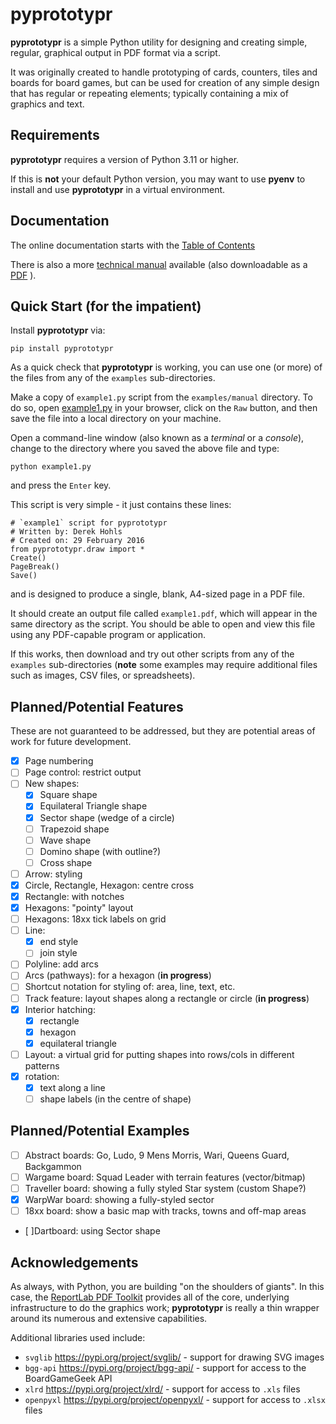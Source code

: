 # pyprototypr

**pyprototypr** is a simple Python utility for designing and creating simple,
regular, graphical output in PDF format via a script.

It was originally created to handle prototyping of cards, counters, tiles and
boards for board games, but can be used for creation of any simple design that has
regular or repeating elements; typically containing a mix of graphics and text.

## Requirements

**pyprototypr** requires a version of Python 3.11 or higher.

If this is **not** your default Python version, you may want to use **pyenv**
to install and use **pyprototypr** in a virtual environment.

## Documentation

The online documentation starts with the
[Table of Contents](https://github.com/gamesbook/pyprototypr/blob/master/docs/index.md)

There is also a more
[technical manual](https://github.com/gamesbook/pyprototypr/blob/master/docs/manual_technical.rst)
available (also downloadable as a
[PDF](https://github.com/gamesbook/pyprototypr/blob/master/docs/manual_technical.pdf) ).

## Quick Start (for the impatient)

Install **pyprototypr** via:
```
pip install pyprototypr
```
As a quick check that **pyprototypr** is working, you can use one (or more) of the files
from any of the `examples` sub-directories.

Make a copy of `example1.py` script from the `examples/manual` directory. To do so, open
[example1.py](https://github.com/gamesbook/pyprototypr/blob/master/examples/manual/example1.py)
in your browser, click on the `Raw` button, and then save the file into a local
directory on your machine.

Open a command-line window (also known as a  *terminal* or a *console*), change to the
directory where you saved the above file and type:
```
python example1.py
```
and press the `Enter` key.

This script is very simple - it just contains these lines:
```
# `example1` script for pyprototypr
# Written by: Derek Hohls
# Created on: 29 February 2016
from pyprototypr.draw import *
Create()
PageBreak()
Save()
```
and is designed to produce a single, blank, A4-sized page in a PDF file.

It should create an output file called `example1.pdf`, which will appear in the
same directory as the script. You should be able to open and view this file using
any PDF-capable program or application.

If this works, then download and try out other scripts from any of the `examples`
sub-directories (**note** some examples may require additional files such as
images, CSV files, or spreadsheets).

## Planned/Potential Features

These are not guaranteed to be addressed, but they are potential areas of
work for future development.

* [x] Page numbering
* [ ] Page control: restrict output
* [ ] New shapes:
    * [x] Square shape
    * [x] Equilateral Triangle shape
    * [x] Sector shape (wedge of a circle)
    * [ ] Trapezoid shape
    * [ ] Wave shape
    * [ ] Domino shape (with outline?)
    * [ ] Cross shape
* [ ] Arrow: styling
* [x] Circle, Rectangle, Hexagon: centre cross
* [x] Rectangle: with notches
* [x] Hexagons: "pointy" layout
* [ ] Hexagons: 18xx tick labels on grid
* [ ] Line:
    * [x] end style
    * [ ] join style
* [ ] Polyline: add arcs
* [ ] Arcs (pathways): for a hexagon (**in progress**)
* [ ] Shortcut notation for styling of: area, line, text, etc.
* [ ] Track feature: layout shapes along a rectangle or circle  (**in progress**)
* [x] Interior hatching:
    * [x] rectangle
    * [x] hexagon
    * [x] equilateral triangle
* [ ] Layout: a virtual grid for putting shapes into rows/cols in different patterns
* [x] rotation:
    * [x] text along a line
    * [ ] shape labels (in the centre of shape)

## Planned/Potential Examples

* [ ] Abstract boards: Go, Ludo, 9 Mens Morris, Wari, Queens Guard, Backgammon
* [ ] Wargame board: Squad Leader with terrain features (vector/bitmap)
* [ ] Traveller board: showing a fully styled Star system (custom Shape?)
* [x] WarpWar board: showing a fully-styled sector
* [ ] 18xx board: show a basic map with tracks, towns and off-map areas
* [ ]Dartboard: using Sector shape

## Acknowledgements

As always, with Python, you are building "on the shoulders of giants". In this case, the
[ReportLab PDF Toolkit](https://https://docs.reportlab.com/reportlab/userguide/ch1_intro/)
provides all of the core, underlying infrastructure to do the graphics work;
**pyprototypr** is really a thin wrapper around its numerous and extensive capabilities.

Additional libraries used include:

* `svglib` https://pypi.org/project/svglib/ - support for drawing SVG images
* `bgg-api` https://pypi.org/project/bgg-api/ - support for access to the BoardGameGeek API
* `xlrd` https://pypi.org/project/xlrd/ - support for access to `.xls` files
* `openpyxl` https://pypi.org/project/openpyxl/ - support for access to `.xlsx` files
